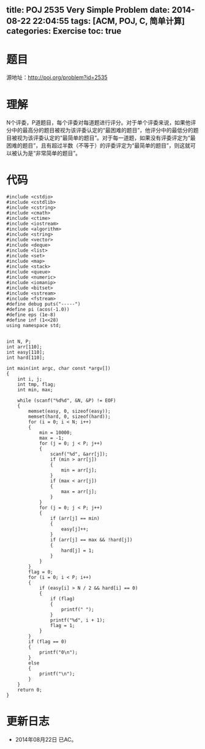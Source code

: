 title: POJ 2535 Very Simple Problem
date: 2014-08-22 22:04:55
tags: [ACM, POJ, C, 简单计算]
categories: Exercise
toc: true
---
# 题目
源地址：http://poj.org/problem?id=2535

# 理解
N个评委，P道题目，每个评委对每道题进行评分。对于单个评委来说，如果他评分中的最高分的题目被视为该评委认定的“最困难的题目”，他评分中的最低分的题目被视为该评委认定的“最简单的题目”。对于每一道题，如果没有评委评定为“最困难的题目”，且有超过半数（不等于）的评委评定为“最简单的题目”，则这就可以被认为是“非常简单的题目”。

<!-- more -->

# 代码
```
#include <cstdio>
#include <cstdlib>
#include <cstring>
#include <cmath>
#include <ctime>
#include <iostream>
#include <algorithm>
#include <string>
#include <vector>
#include <deque>
#include <list>
#include <set>
#include <map>
#include <stack>
#include <queue>
#include <numeric>
#include <iomanip>
#include <bitset>
#include <sstream>
#include <fstream>
#define debug puts("-----")
#define pi (acos(-1.0))
#define eps (1e-8)
#define inf (1<<28)
using namespace std;


int N, P;
int arr[110];
int easy[110];
int hard[110];

int main(int argc, char const *argv[])
{
    int i, j;
    int tmp, flag;
    int min, max;

    while (scanf("%d%d", &N, &P) != EOF)
    {
        memset(easy, 0, sizeof(easy));
        memset(hard, 0, sizeof(hard));
        for (i = 0; i < N; i++)
        {
            min = 10000;
            max = -1;
            for (j = 0; j < P; j++)
            {
                scanf("%d", &arr[j]);
                if (min > arr[j])
                {
                    min = arr[j];
                }
                if (max < arr[j])
                {
                    max = arr[j];
                }
            }
            for (j = 0; j < P; j++)
            {
                if (arr[j] == min)
                {
                    easy[j]++;
                }
                if (arr[j] == max && !hard[j])
                {
                    hard[j] = 1;
                }
            }
        }
        flag = 0;
        for (i = 0; i < P; i++)
        {
            if (easy[i] > N / 2 && hard[i] == 0)
            {
                if (flag)
                {
                    printf(" ");
                }
                printf("%d", i + 1);
                flag = 1;
            }
        }
        if (flag == 0)
        {
            printf("0\n");
        }
        else
        {
            printf("\n");
        }
    }
    return 0;
}
```

# 更新日志
- 2014年08月22日 已AC。
